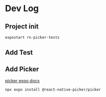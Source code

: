 # Dev Log

## Project init
```bash
expostart rn-picker-tests
```

## Add Test



## Add Picker
[picker expo docs](https://docs.expo.dev/versions/latest/sdk/picker/)
```bash
npx expo install @react-native-picker/picker
```
